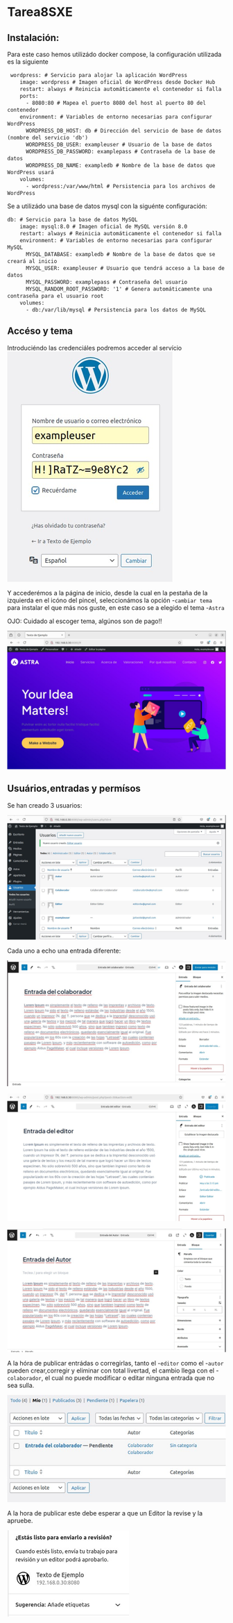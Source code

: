 # Tarea8SXE

## Instalación:

Para este caso hemos utilizádo docker compose, la configuración utilizada es la siguiente
```
 wordpress: # Servicio para alojar la aplicación WordPress
    image: wordpress # Imagen oficial de WordPress desde Docker Hub
    restart: always # Reinicia automáticamente el contenedor si falla
    ports: 
      - 8080:80 # Mapea el puerto 8080 del host al puerto 80 del contenedor
    environment: # Variables de entorno necesarias para configurar WordPress
      WORDPRESS_DB_HOST: db # Dirección del servicio de base de datos (nombre del servicio 'db')
      WORDPRESS_DB_USER: exampleuser # Usuario de la base de datos
      WORDPRESS_DB_PASSWORD: examplepass # Contraseña de la base de datos
      WORDPRESS_DB_NAME: exampledb # Nombre de la base de datos que WordPress usará
    volumes: 
      - wordpress:/var/www/html # Persistencia para los archivos de WordPress

```
Se a utilizádo una base de datos mysql con la siguénte configuración:

```
db: # Servicio para la base de datos MySQL
    image: mysql:8.0 # Imagen oficial de MySQL versión 8.0
    restart: always # Reinicia automáticamente el contenedor si falla
    environment: # Variables de entorno necesarias para configurar MySQL
      MYSQL_DATABASE: exampledb # Nombre de la base de datos que se creará al inicio
      MYSQL_USER: exampleuser # Usuario que tendrá acceso a la base de datos
      MYSQL_PASSWORD: examplepass # Contraseña del usuario
      MYSQL_RANDOM_ROOT_PASSWORD: '1' # Genera automáticamente una contraseña para el usuario root
    volumes: 
      - db:/var/lib/mysql # Persistencia para los datos de MySQL
```
## Accéso y tema

Introduciéndo las credenciáles podremos acceder al servício
![Texto alternativo](imagenesWordpres/acceso.jpg)

Y accederémos a la página de inicio, desde la cual en la pestaña 
de la izquierda en el icóno del pincel, seleccionámos la opción 
-`cambiar tema` para instalar el que más nos guste, en este caso se 
a elegido el tema -`Astra`

OJO: Cuidado al escoger tema, algúnos son de pago!!

![Texto alternativo](imagenesWordpres/inicio.jpg)


## Usuários,entradas y permísos

Se han creado 3 usuarios:

![Texto alternativo](imagenesWordpres/usuarios.jpg)

Cada uno a echo una entrada diferente:

![Texto alternativo](imagenesWordpres/entradaColaborador.jpg)

![Texto alternativo](imagenesWordpres/entradaEditor.jpg)

![Texto alternativo](imagenesWordpres/entradaAutor.jpg)

A la hóra de publicar entrádas o corregirlas, tanto el -`editor` como el
-`autor` pueden crear,corregir y eliminar con total livertad, el cambio llega
con el -`colaborador`, el cual no puede modificar o editar ninguna entrada 
que no sea sulla. 

![Texto alternativo](imagenesWordpres/colaboradorNoBorraTodo.jpg)

A la hora de publicar este debe esperar a que un Editor
la revise y la apruebe.

![Texto alternativo](imagenesWordpres/colaboradorLimitado.jpg)

